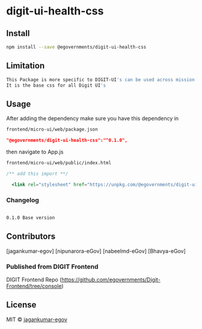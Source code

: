 # digit-ui-health-css

## Install

```bash
npm install --save @egovernments/digit-ui-health-css
```

## Limitation

```bash
This Package is more specific to DIGIT-UI's can be used across mission's
It is the base css for all Digit UI's
```

## Usage

After adding the dependency make sure you have this dependency in

```bash
frontend/micro-ui/web/package.json
```

```json
"@egovernments/digit-ui-health-css":"^0.1.0",
```

then navigate to App.js

```bash
frontend/micro-ui/web/public/index.html
```

```jsx
/** add this import **/

  <link rel="stylesheet" href="https://unpkg.com/@egovernments/digit-ui-health-css@0.1.0/dist/index.css" />

```
### Changelog

```bash

0.1.0 Base version

```
## Contributors

[jagankumar-egov] [nipunarora-eGov]  [nabeelmd-eGov] [Bhavya-eGov] 

### Published from DIGIT Frontend 
DIGIT Frontend Repo (https://github.com/egovernments/Digit-Frontend/tree/console)

## License

MIT © [jagankumar-egov](https://github.com/jagankumar-egov)
